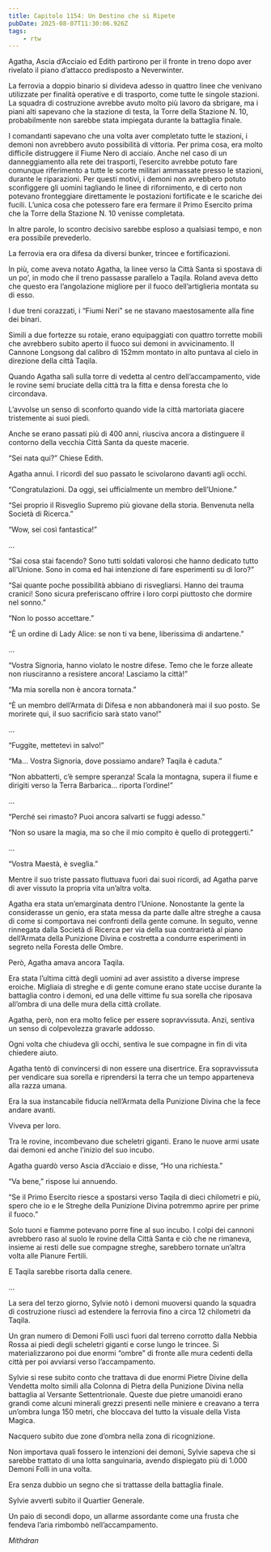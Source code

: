 ```yaml
---
title: Capitolo 1154: Un Destino che si Ripete
pubDate: 2025-08-07T11:30:06.926Z
tags:
    - rtw
---
```













Agatha, Ascia d’Acciaio ed Edith partirono per il fronte in treno dopo aver rivelato il piano d’attacco predisposto a Neverwinter.






La ferrovia a doppio binario si divideva adesso in quattro linee che venivano utilizzate per finalità operative e di trasporto, come tutte le singole stazioni. La squadra di costruzione avrebbe avuto molto più lavoro da sbrigare, ma i piani alti sapevano che la stazione di testa, la Torre della Stazione N. 10, probabilmente non sarebbe stata impiegata durante la battaglia finale.






I comandanti sapevano che una volta aver completato tutte le stazioni, i demoni non avrebbero avuto possibilità di vittoria. Per prima cosa, era molto difficile distruggere il Fiume Nero di acciaio. Anche nel caso di un danneggiamento alla rete dei trasporti, l’esercito avrebbe potuto fare comunque riferimento a tutte le scorte militari ammassate presso le stazioni, durante le riparazioni. Per questi motivi, i demoni non avrebbero potuto sconfiggere gli uomini tagliando le linee di rifornimento, e di certo non potevano fronteggiare direttamente le postazioni fortificate e le scariche dei fucili. L’unica cosa che potessero fare era fermare il Primo Esercito prima che la Torre della Stazione N. 10 venisse completata.






In altre parole, lo scontro decisivo sarebbe esploso a qualsiasi tempo, e non era possibile prevederlo.






La ferrovia era ora difesa da diversi bunker, trincee e fortificazioni.






In più, come aveva notato Agatha, la linee verso la Città Santa si spostava di un po’, in modo che il treno passasse parallelo a Taqila. Roland aveva detto che questo era l’angolazione migliore per il fuoco dell’artiglieria montata su di esso.






I due treni corazzati, i “Fiumi Neri” se ne stavano maestosamente alla fine dei binari.






Simili a due fortezze su rotaie, erano equipaggiati con quattro torrette mobili che avrebbero subito aperto il fuoco sui demoni in avvicinamento. Il Cannone Longsong dal calibro di 152mm montato in alto puntava al cielo in direzione della città Taqila.






Quando Agatha salì sulla torre di vedetta al centro dell’accampamento, vide le rovine semi bruciate della città tra la fitta e densa foresta che lo circondava.






L’avvolse un senso di sconforto quando vide la città martoriata giacere tristemente ai suoi piedi.






Anche se erano passati più di 400 anni, riusciva ancora a distinguere il contorno della vecchia Città Santa da queste macerie.






“Sei nata qui?” Chiese Edith.






Agatha annuì. I ricordi del suo passato le scivolarono davanti agli occhi.






“Congratulazioni. Da oggi, sei ufficialmente un membro dell’Unione.”






“Sei proprio il Risveglio Supremo più giovane della storia. Benvenuta nella Società di Ricerca.”






“Wow, sei così fantastica!”






…






“Sai cosa stai facendo? Sono tutti soldati valorosi che hanno dedicato tutto all’Unione. Sono in coma ed hai intenzione di fare esperimenti su di loro?”






“Sai quante poche possibilità abbiano di risvegliarsi. Hanno dei trauma cranici! Sono sicura preferiscano offrire i loro corpi piuttosto che dormire nel sonno.”






“Non lo posso accettare.”






“È un ordine di Lady Alice: se non ti va bene, liberissima di andartene.”






…






“Vostra Signoria, hanno violato le nostre difese. Temo che le forze alleate non riusciranno a resistere ancora! Lasciamo la città!”






“Ma mia sorella non è ancora tornata.”






“È un membro dell’Armata di Difesa e non abbandonerà mai il suo posto. Se morirete qui, il suo sacrificio sarà stato vano!”






…






“Fuggite, mettetevi in salvo!”






“Ma… Vostra Signoria, dove possiamo andare? Taqila è caduta.”






“Non abbatterti, c’è sempre speranza! Scala la montagna, supera il fiume e dirigiti verso la Terra Barbarica… riporta l’ordine!”






…






“Perché sei rimasto? Puoi ancora salvarti se fuggi adesso.”






“Non so usare la magia, ma so che il mio compito è quello di proteggerti.”






…






“Vostra Maestà, è sveglia.”






Mentre il suo triste passato fluttuava fuori dai suoi ricordi, ad Agatha parve di aver vissuto la propria vita un’altra volta.






Agatha era stata un’emarginata dentro l’Unione. Nonostante la gente la considerasse un genio, era stata messa da parte dalle altre streghe a causa di come si comportava nei confronti della gente comune. In seguito, venne rinnegata dalla Società di Ricerca per via della sua contrarietà al piano dell’Armata della Punizione Divina e costretta a condurre esperimenti in segreto nella Foresta delle Ombre.






Però, Agatha amava ancora Taqila.






Era stata l’ultima città degli uomini ad aver assistito a diverse imprese eroiche. Migliaia di streghe e di gente comune erano state uccise durante la battaglia contro i demoni, ed una delle vittime fu sua sorella che riposava all’ombra di una delle mura della città crollate.






Agatha, però, non era molto felice per essere sopravvissuta. Anzi, sentiva un senso di colpevolezza gravarle addosso.






Ogni volta che chiudeva gli occhi, sentiva le sue compagne in fin di vita chiedere aiuto.






Agatha tentò di convincersi di non essere una disertrice. Era sopravvissuta per vendicare sua sorella e riprendersi la terra che un tempo apparteneva alla razza umana.






Era la sua instancabile fiducia nell’Armata della Punizione Divina che la fece andare avanti.






Viveva per loro.






Tra le rovine, incombevano due scheletri giganti. Erano le nuove armi usate dai demoni ed anche l’inizio del suo incubo.






Agatha guardò verso Ascia d’Acciaio e disse, “Ho una richiesta.”






“Va bene,” rispose lui annuendo.






“Se il Primo Esercito riesce a spostarsi verso Taqila di dieci chilometri e più, spero che io e le Streghe della Punizione Divina potremmo aprire per prime il fuoco.”






Solo tuoni e fiamme potevano porre fine al suo incubo. I colpi dei cannoni avrebbero raso al suolo le rovine della Città Santa e ciò che ne rimaneva, insieme ai resti delle sue compagne streghe, sarebbero tornate un’altra volta alle Pianure Fertili.






E Taqila sarebbe risorta dalla cenere.






…






La sera del terzo giorno, Sylvie notò i demoni muoversi quando la squadra di costruzione riuscì ad estendere la ferrovia fino a circa 12 chilometri da Taqila.






Un gran numero di Demoni Folli uscì fuori dal terreno corrotto dalla Nebbia Rossa ai piedi degli scheletri giganti e corse lungo le trincee. Si materializzarono poi due enormi “ombre” di fronte alle mura cedenti della città per poi avviarsi verso l’accampamento.






Sylvie si rese subito conto che trattava di due enormi Pietre Divine della Vendetta molto simili alla Colonna di Pietra della Punizione Divina nella battaglia al Versante Settentrionale. Queste due pietre umanoidi erano grandi come alcuni minerali grezzi presenti nelle miniere e creavano a terra un’ombra lunga 150 metri, che bloccava del tutto la visuale della Vista Magica.






Nacquero subito due zone d’ombra nella zona di ricognizione.






Non importava quali fossero le intenzioni dei demoni, Sylvie sapeva che si sarebbe trattato di una lotta sanguinaria, avendo dispiegato più di 1.000 Demoni Folli in una volta.






Era senza dubbio un segno che si trattasse della battaglia finale.






Sylvie avvertì subito il Quartier Generale.






Un paio di secondi dopo, un allarme assordante come una frusta che fendeva l’aria rimbombò nell’accampamento.






<em>Mithdran</em>


                                


                                



